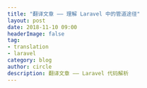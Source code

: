 ```yaml
---
title: "翻译文章 —— 理解 Laravel 中的管道途径"
layout: post
date: 2018-11-10 09:00
headerImage: false
tag:
- translation
- laravel
category: blog
author: circle
description: 翻译文章 —— Laravel 代码解析
---
```

